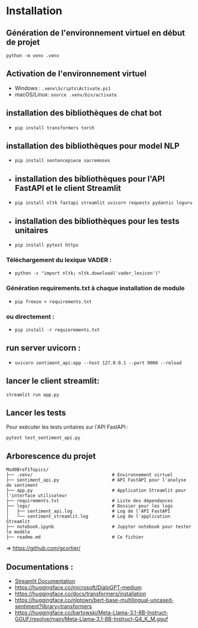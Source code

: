 # Installation
## Génération de l'environnement virtuel en début de projet
`python -m venv .venv`

## Activation de l'environnement virtuel
- Windows :  `.venv\Scripts\Activate.ps1`
- macOS/Linux: `source .venv/bin/activate`

## installation des bibliothèques de chat bot
- `pip install transformers torch`
## installation des bibliothèques pour model NLP
- `pip install sentencepiece sacremoses`
- ## installation des bibliothèques pour l'API FastAPI et le client Streamlit
- `pip install nltk fastapi streamlit uvicorn requests pydantic loguru`
- ## installation des bibliothèques pour les tests unitaires
- `pip install pytest httpx`

### Téléchargement du lexique VADER :
- `python -c "import nltk; nltk.download('vader_lexicon')"`


### Génération requirements.txt à chaque installation de module
- `pip freeze > requirements.txt`

### ou directement : 
- `pip install -r requierements.txt`


## run server uvicorn :
- `uvicorn sentiment_api:app --host 127.0.0.1 --port 9000 --reload`

## lancer le client streamlit:
`streamlit run app.py`

## Lancer les tests
Pour exécuter les tests unitaires sur l'API FastAPI :

`pytest test_sentiment_api.py`

## Arborescence du projet

```
Mod0Bref1Topics/
├── .venv/                              # Environnement virtuel 
├── sentiment_api.py                    # API FastAPI pour l'analyse de sentiment
├── app.py                              # Application Streamlit pour l'interface utilisateur
├── requirements.txt                    # Liste des dépendances
├── logs/                               # Dossier pour les logs
│   ├── sentiment_api.log               # Log de l'API FastAPI
│   └── sentiment_streamlit.log         # Log de l'application Streamlit
├── notebook.ipynb                      # Jupyter notebook pour tester le modèle
├── readme.md                           # Ce fichier
```

=> https://github.com/gcortier/

## Documentations :
- [Streamlit Documentation](https://docs.streamlit.io/) 
- https://huggingface.co/microsoft/DialoGPT-medium
- https://huggingface.co/docs/transformers/installation
- https://huggingface.co/nlptown/bert-base-multilingual-uncased-sentiment?library=transformers
- https://huggingface.co/bartowski/Meta-Llama-3.1-8B-Instruct-GGUF/resolve/main/Meta-Llama-3.1-8B-Instruct-Q4_K_M.gguf